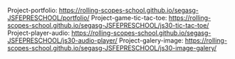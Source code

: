 Project-portfolio: https://rolling-scopes-school.github.io/segasg-JSFEPRESCHOOL/portfolio/
Project-game-tic-tac-toe: https://rolling-scopes-school.github.io/segasg-JSFEPRESCHOOL/js30-tic-tac-toe/
Project-player-audio: https://rolling-scopes-school.github.io/segasg-JSFEPRESCHOOL/js30-audio-player/
Project-galery-image: https://rolling-scopes-school.github.io/segasg-JSFEPRESCHOOL/js30-image-galery/
